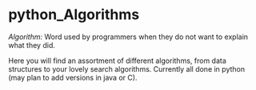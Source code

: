 # python_Algorithms
*Algorithm:* Word used by programmers when they do not want to explain what they did.

Here you will find an assortment of different algorithms, from data structures to your lovely search algorithms. 
Currently all done in python (may plan to add versions in java or C).
